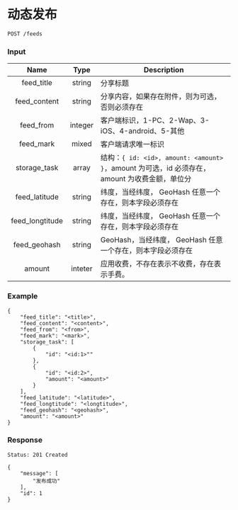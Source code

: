 # 动态发布

```
POST /feeds
```

### Input

| Name | Type | Description |
|:----:|:----:|----|
| feed_title | string | 分享标题 |
| feed_content | string | 分享内容，如果存在附件，则为可选，否则必须存在 |
| feed_from | integer | 客户端标识，1-PC、2-Wap、3-iOS、4-android、5-其他 |
| feed_mark | mixed | 客户端请求唯一标识 |
| storage_task | array | 结构：`{ id: <id>, amount: <amount> }`，amount 为可选，id 必须存在，amount 为收费金额，单位分 |
| feed_latitude | string | 纬度，当经纬度， GeoHash 任意一个存在，则本字段必须存在 |
| feed_longtitude | string | 纬度，当经纬度， GeoHash 任意一个存在，则本字段必须存在 |
| feed_geohash | string | GeoHash，当经纬度， GeoHash 任意一个存在，则本字段必须存在 |
| amount | inteter | 应用收费，不存在表示不收费，存在表示手费。|


### Example
```json5
{
    "feed_title": "<title>",
    "feed_content": "<content>",
    "feed_from": "<from>",
    "feed_mark": "<mark>",
    "storage_task": [
        {
            "id": "<id:1>""
        },
        {
            "id": "<id:2>",
            "amount": "<amount>"
        }
    ],
    "feed_latitude": "<latitude>",
    "feed_longtitude": "<longtitude>",
    "feed_geohash": "<geohash>",
    "amount": "<amount>"
}
```

### Response

```
Status: 201 Created
```
```json5
{
    "message": [
        "发布成功"
    ],
    "id": 1
}
```

